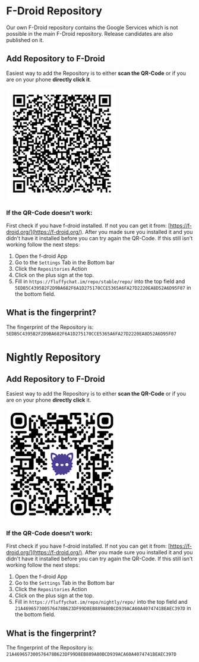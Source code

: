 # F-Droid Repository

Our own F-Droid repository contains the Google Services which is not possible in the main F-Droid repository. Release candidates
are also published on it.

## Add Repository to F-Droid

Easiest way to add the Repository is to either **scan the QR-Code** or if you are on your phone **directly click it**.

<a href="fdroidrepos://fluffychat.im/repo/stable/repo/?fingerprint=5EDB5C4395B2F2D9BA682F6A1D275170CCE5365A6FA27D2220EA8D52A6D95F07" >
    <img src="qr-stable.svg" width="300" height="300"/>
</a>


### If the QR-Code doesn't work:

First check if you have f-droid installed. If not you can get it from: [https://f-droid.org/](https://f-droid.org/).
After you made sure you installed it and you didn't have it installed before you can try again the QR-Code.
If this still isn't working follow the next steps:

1. Open the f-droid App
2. Go to the `Settings` Tab in the Bottom bar
3. Click the `Repositories` Action
4. Click on the plus sign at the top.
5. Fill in `https://fluffychat.im/repo/stable/repo/` into the top field and `5EDB5C4395B2F2D9BA682F6A1D275170CCE5365A6FA27D2220EA8D52A6D95F07` in the bottom field.

## What is the fingerprint?

The fingerprint of the Repository is: `5EDB5C4395B2F2D9BA682F6A1D275170CCE5365A6FA27D2220EA8D52A6D95F07`

# Nightly Repository

## Add Repository to F-Droid

Easiest way to add the Repository is to either **scan the QR-Code** or if you are on your phone **directly click** it.

<a href="fdroidrepos://fluffychat.im/repo/nightly/repo/?fingerprint=21A469657300576478B623DF99D8EB889A80BCD939ACA60A4074741BEAEC397D" >
    <img src="qr-nightly.svg" width="300" height="300"/>
</a>


### If the QR-Code doesn't work:

First check if you have f-droid installed. If not you can get it from: [https://f-droid.org/](https://f-droid.org/).
After you made sure you installed it and you didn't have it installed before you can try again the QR-Code.
If this still isn't working follow the next steps:

1. Open the f-droid App
2. Go to the `Settings` Tab in the Bottom bar
3. Click the `Repositories` Action
4. Click on the plus sign at the top.
5. Fill in `https://fluffychat.im/repo/nightly/repo/` into the top field and `21A469657300576478B623DF99D8EB889A80BCD939ACA60A4074741BEAEC397D` in the bottom field.

## What is the fingerprint?

The fingerprint of the Repository is: `21A469657300576478B623DF99D8EB889A80BCD939ACA60A4074741BEAEC397D`
